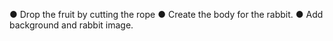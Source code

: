 ● Drop the fruit by cutting the rope 
● Create the body for the rabbit. 
● Add background and rabbit image.

